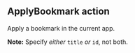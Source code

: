 ## ApplyBookmark action

Apply a bookmark in the current app.

**Note:** Specify *either* `title` *or* `id`, not both.
